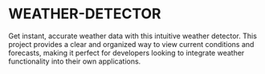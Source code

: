 # WEATHER-DETECTOR
Get instant, accurate weather data with this intuitive weather detector. This project provides a clear and organized way to view current conditions and forecasts, making it perfect for developers looking to integrate weather functionality into their own applications.
